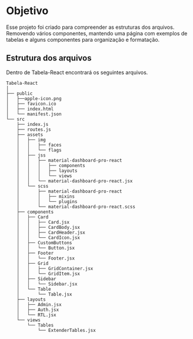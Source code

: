 # Objetivo

Esse projeto foi criado para compreender as estruturas dos arquivos. Removendo vários componentes, mantendo uma página com exemplos de tabelas e alguns componentes para organização e formatação.

## Estrutura dos arquivos

Dentro de Tabela-React encontrará os seguintes arquivos.
```
Tabela-React
│
├── public
│   ├──apple-icon.png
│   ├── favicon.ico
│   ├── index.html
│   └── manifest.json
└── src
    ├── index.js
    ├── routes.js
    ├── assets
    │   ├── img
    │   │   ├── faces
    │   │   └── flags
    │   ├── jss
    │   │   ├── material-dashboard-pro-react
    │   │   │   ├── components
    │   │   │   ├── layouts
    │   │   │   └── views
    │   │   └── material-dashboard-pro-react.jsx
    │   └── scss
    │       ├── material-dashboard-pro-react
    │       │   ├── mixins
    │       │   └── plugins
    │       └── material-dashboard-pro-react.scss
    ├── components
    │   ├── Card
    │   │   ├── Card.jsx
    │   │   ├── CardBody.jsx
    │   │   ├── CardHeader.jsx
    │   │   └── CardIcon.jsx
    │   ├── CustomButtons
    │   │   └── Button.jsx
    │   ├── Footer
    │   │   └── Footer.jsx
    │   ├── Grid
    │   │   ├── GridContainer.jsx
    │   │   └── GridItem.jsx
    │   ├── Sidebar
    │   │   └── Sidebar.jsx
    │   └── Table
    │       └── Table.jsx
    ├── layouts
    │   ├── Admin.jsx
    │   ├── Auth.jsx
    │   └── RTL.jsx
    └── views
        └── Tables
            └── ExtenderTables.jsx
```